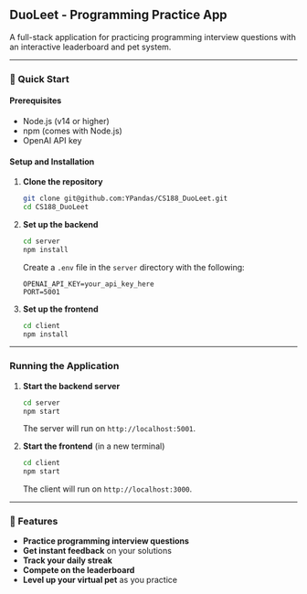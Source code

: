 ## DuoLeet - Programming Practice App

A full-stack application for practicing programming interview questions with an interactive leaderboard and pet system.

---

### 🚀 Quick Start

#### Prerequisites

* Node.js (v14 or higher)
* npm (comes with Node.js)
* OpenAI API key

#### Setup and Installation

1. **Clone the repository**

   ```bash
   git clone git@github.com:YPandas/CS188_DuoLeet.git
   cd CS188_DuoLeet
   ```

2. **Set up the backend**

   ```bash
   cd server
   npm install
   ```

   Create a `.env` file in the `server` directory with the following:

   ```env
   OPENAI_API_KEY=your_api_key_here
   PORT=5001
   ```

3. **Set up the frontend**

   ```bash
   cd client
   npm install
   ```

---

### Running the Application

1. **Start the backend server**

   ```bash
   cd server
   npm start
   ```

   The server will run on `http://localhost:5001`.

2. **Start the frontend** (in a new terminal)

   ```bash
   cd client
   npm start
   ```

   The client will run on `http://localhost:3000`.

---

### 🎯 Features

* **Practice programming interview questions**
* **Get instant feedback** on your solutions
* **Track your daily streak**
* **Compete on the leaderboard**
* **Level up your virtual pet** as you practice



